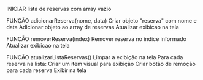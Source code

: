 INICIAR lista de reservas com array vazio

FUNÇÃO adicionarReserva(nome, data)
    Criar objeto "reserva" com nome e data
    Adicionar objeto ao array de reservas
    Atualizar exibicao na tela

FUNÇÃO removerReserva(index)
    Remover reserva no índice informado
    Atualizar exibicao na tela

FUNÇÃO atualizarListaReservas()
    Limpar a exibição na tela
    Para cada reserva na lista:
        Criar um item visual para exibição
        Criar botão de remoção para cada reserva
        Exibir na tela